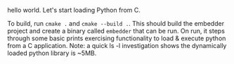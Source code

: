 hello world. Let's start loading Python from C.

To build, run `cmake .` and `cmake --build .`. This should build the embedder project and create a binary called `embedder` that can be run. On run, it steps through some basic prints exercising functionality to load & execute python from a C application. Note: a quick ls -l investigation shows the dynamically loaded python library is ~5MB.